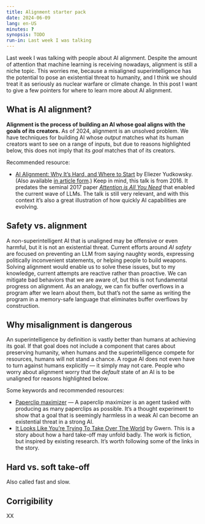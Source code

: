 ```yaml
---
title: Alignment starter pack
date: 2024-06-09
lang: en-US
minutes: ?
synopsis: TODO
run-in: Last week I was talking
---
```


Last week I was talking with people about AI alignment.
Despite the amount of attention that machine learning is receiving nowadays,
alignment is still a niche topic.
This worries me,
because a misaligned superintelligence has the potential
to pose an existential threat to humanity,
and I think we should treat it as seriously as nuclear warfare or climate change.
In this post I want to give a few pointers
for where to learn more about AI alignment.

## What is AI alignment?

**Alignment is the process of building an AI
whose goal aligns with the goals of its creators.**
As of 2024, alignment is an unsolved problem.
We have techniques for building <abbr>AI</abbr> whose _output_
matches what its human creators want to see on a range of inputs,
but due to reasons highlighted below,
this does not imply that its _goal_ matches that of its creators.

Recommended resource:

* [A<!---->I Alignment: Why It’s Hard, and Where to Start][stanford-talk]
  by Eliezer Yudkowsky.
  (Also available [in article form][where-to-start].)
  Keep in mind, this talk is from 2016.
  It predates the seminal 2017 paper [_Attention is All You Need_][attention]
  that enabled the current wave of <abbr>LLM</abbr>s.
  The talk is still very relevant,
  and with this context it’s also a great illustration
  of how quickly AI capabilities are evolving.

[stanford-talk]:  https://www.youtube.com/watch?v=EUjc1WuyPT8
[where-to-start]: https://intelligence.org/2016/12/28/ai-alignment-why-its-hard-and-where-to-start/
[attention]:      https://arxiv.org/abs/1706.03762

## Safety vs. alignment

A non-superintelligent AI that is unaligned may be offensive or even harmful,
but it is not an existential threat.
Current efforts around _AI safety_ are focused on
preventing an LLM from saying naughty words,
expressing politically inconvenient statements,
or helping people to build weapons.
Solving alignment would enable us to solve these issues,
but to my knowledge,
current attempts are reactive rather than proactive.
We can mitigate bad behaviors that we are aware of,
but this is not fundamental progress on alignment.
As an analogy,
we can fix buffer overflows in a program after we learn about them,
but that’s not the same as writing the program in a memory-safe language
that eliminates buffer overflows by construction.

## Why misalignment is dangerous

An superintelligence by definition is vastly better than humans at achieving its goal.
If that goal does not include a component that cares about preserving humanity,
when humans and the superintelligence compete for resources,
humans will not stand a chance.
A rogue AI does not even have to turn against humans explicitly
— it simply may not care.
People who worry about alignment worry
that the _default_ state of an AI is to be unaligned for reasons highlighted
below.

Some keywords and recommended resources:

 * [Paperclip maximizer][paperclip] —
   A paperclip maximizer is an agent
   tasked with producing as many paperclips as possible.
   It’s a thought experiment to show that
   a goal that is seemingly harmless in a weak AI
   can become an existential threat in a strong AI.
 * [It Looks Like You’re Trying To Take Over The World][clippy] by Gwern.
   This is a story about how a hard take-off may unfold badly.
   The work is fiction,
   but inspired by existing research.
   It’s worth following some of the links in the story.

[paperclip]: https://www.lesswrong.com/tag/squiggle-maximizer-formerly-paperclip-maximizer
[clippy]:    https://gwern.net/fiction/clippy

## Hard vs. soft take-off

Also called fast and slow.

## Corrigibility

XX
